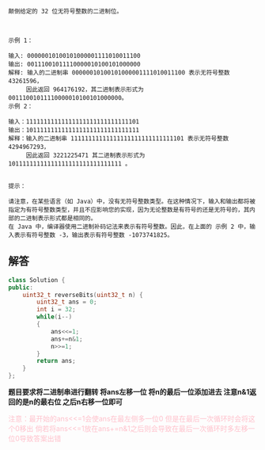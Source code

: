 ```
颠倒给定的 32 位无符号整数的二进制位。

 

示例 1：

输入: 00000010100101000001111010011100
输出: 00111001011110000010100101000000
解释: 输入的二进制串 00000010100101000001111010011100 表示无符号整数 43261596，
     因此返回 964176192，其二进制表示形式为 00111001011110000010100101000000。
示例 2：

输入：11111111111111111111111111111101
输出：10111111111111111111111111111111
解释：输入的二进制串 11111111111111111111111111111101 表示无符号整数 4294967293，
     因此返回 3221225471 其二进制表示形式为 10111111111111111111111111111111 。
 

提示：

请注意，在某些语言（如 Java）中，没有无符号整数类型。在这种情况下，输入和输出都将被指定为有符号整数类型，并且不应影响您的实现，因为无论整数是有符号的还是无符号的，其内部的二进制表示形式都是相同的。
在 Java 中，编译器使用二进制补码记法来表示有符号整数。因此，在上面的 示例 2 中，输入表示有符号整数 -3，输出表示有符号整数 -1073741825。
```

## 解答

```c++
class Solution {
public:
    uint32_t reverseBits(uint32_t n) {
        uint32_t ans = 0;
        int i = 32;
        while(i--)
        {
            ans<<=1;
            ans+=n&1;
            n>>=1;
        }
        return ans;
    }
};
```

**题目要求将二进制串进行翻转 将ans左移一位 将n的最后一位添加进去 注意n&1返回的是n的最右位 之后n右移一位即可**

<font color = pink>注意：最开始的ans<<=1会使ans在最左侧多一位0 但是在最后一次循环时会将这个0移出 倘若将ans<<=1放在ans+=n&1之后则会导致在最后一次循环时多左移一位0导致答案出错</font>